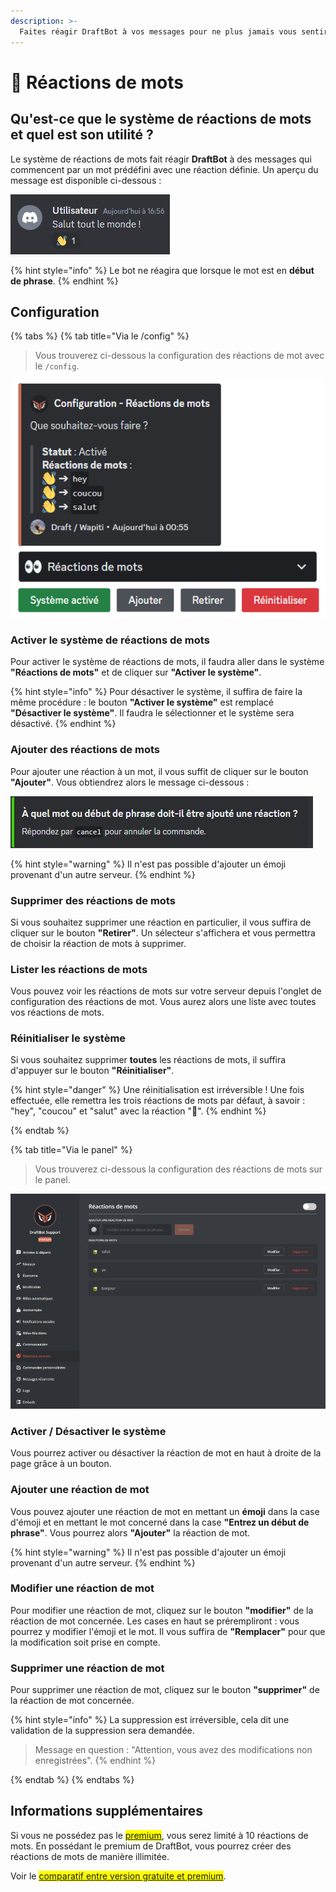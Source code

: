 ```yaml
---
description: >-
  Faites réagir DraftBot à vos messages pour ne plus jamais vous sentir seul.
---
```


# 👀 Réactions de mots

## Qu'est-ce que le système de réactions de mots et quel est son utilité ?

Le système de réactions de mots fait réagir **DraftBot** à des messages qui commencent par un mot prédéfini avec une réaction définie. Un aperçu du message est disponible ci-dessous :

![Aperçu du système](../.gitbook/assets/wordreact/view_wordreact.jpg)

{% hint style="info" %}
Le bot ne réagira que lorsque le mot est en **début de phrase**.
{% endhint %}

## Configuration

{% tabs %}
{% tab title="Via le /config" %}
> Vous trouverez ci-dessous la configuration des réactions de mot avec le `/config`.

![Aperçu du système](../.gitbook/assets/wordreact/view.png)

### Activer le système de réactions de mots

Pour activer le système de réactions de mots, il faudra aller dans le système **"Réactions de mots"** et de cliquer sur **"Activer le système"**.

{% hint style="info" %}
Pour désactiver le système, il suffira de faire la même procédure : le bouton **"Activer le système"** est remplacé **"Désactiver le système"**. Il faudra le sélectionner et le système sera désactivé.
{% endhint %}

### Ajouter des réactions de mots

Pour ajouter une réaction à un mot, il vous suffit de cliquer sur le bouton **"Ajouter"**. Vous obtiendrez alors le message ci-dessous :

![Aperçu du message](../.gitbook/assets/wordreact/question.png)

{% hint style="warning" %}
Il n'est pas possible d'ajouter un émoji provenant d'un autre serveur.
{% endhint %}

### Supprimer des réactions de mots

Si vous souhaitez supprimer une réaction en particulier, il vous suffira de cliquer sur le bouton **"Retirer"**. Un sélecteur s'affichera et vous permettra de choisir la réaction de mots à supprimer.

### Lister les réactions de mots

Vous pouvez voir les réactions de mots sur votre serveur depuis l'onglet de configuration des réactions de mot. Vous aurez alors une liste avec toutes vos réactions de mots.

### Réinitialiser le système

Si vous souhaitez supprimer **toutes** les réactions de mots, il suffira d'appuyer sur le bouton **"Réinitialiser"**.

{% hint style="danger" %}
Une réinitialisation est irréversible ! Une fois effectuée, elle remettra les trois réactions de mots par défaut, à savoir : "hey", "coucou" et "salut" avec la réaction "👋".
{% endhint %}

{% endtab %}

{% tab title="Via le panel" %}
> Vous trouverez ci-dessous la configuration des réactions de mots sur le panel.

![Aperçu du panel](../.gitbook/assets/wordreact/view_panel.png)

### Activer / Désactiver le système

Vous pourrez activer ou désactiver la réaction de mot en haut à droite de la page grâce à un bouton.

### Ajouter une réaction de mot

Vous pouvez ajouter une réaction de mot en mettant un **émoji** dans la case d'émoji et en mettant le mot concerné dans la case **"Entrez un début de phrase"**. Vous pourrez alors **"Ajouter"** la réaction de mot.

{% hint style="warning" %}
Il n'est pas possible d'ajouter un émoji provenant d'un autre serveur.
{% endhint %}

### Modifier une réaction de mot

Pour modifier une réaction de mot, cliquez sur le bouton **"modifier"** de la réaction de mot concernée. Les cases en haut se prérempliront : vous pourrez y modifier l'émoji et le mot. Il vous suffira de **"Remplacer"** pour que la modification soit prise en compte.

### Supprimer une réaction de mot

Pour supprimer une réaction de mot, cliquez sur le bouton **"supprimer"** de la réaction de mot concernée.

{% hint style="info" %}
La suppression est irréversible, cela dit une validation de la suppression sera demandée.
> Message en question : "Attention, vous avez des modifications non enregistrées".
{% endhint %}

{% endtab %}
{% endtabs %}

## Informations supplémentaires

Si vous ne possédez pas le <mark style="color:orange;">[premium](https://draftbot.fr/premium)</mark>, vous serez limité à 10 réactions de mots. En possédant le premium de DraftBot, vous pourrez créer des réactions de mots de manière illimitée.

Voir le <mark style="color:orange;">[comparatif entre version gratuite et premium](https://www.draftbot.fr/premium#diff)</mark>.